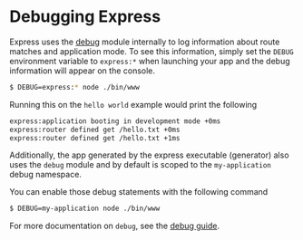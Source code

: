 # Debugging Express

Express uses the [debug](https://github.com/visionmedia/debug) module
internally to log information about route matches and application mode.
To see this information, simply set the `DEBUG` environment variable to
`express:*` when launching your app and the debug information will
appear on the console.

```sh
$ DEBUG=express:* node ./bin/www
```

Running this on the `hello world` example would print the following

```sh
express:application booting in development mode +0ms
express:router defined get /hello.txt +0ms
express:router defined get /hello.txt +1ms
```

Additionally, the app generated by the express executable (generator) also uses the `debug` module and by default is scoped to the `my-application` debug namespace.

You can enable those debug statements with the following command

```sh
$ DEBUG=my-application node ./bin/www
```

For more documentation on `debug`, see the [debug guide](https://github.com/visionmedia/debug).
